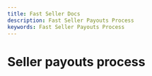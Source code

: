 ```yaml
---
title: Fast Seller Docs
description: Fast Seller Payouts Process
keywords: Fast Seller Payouts Process
---
```


# Seller payouts process
